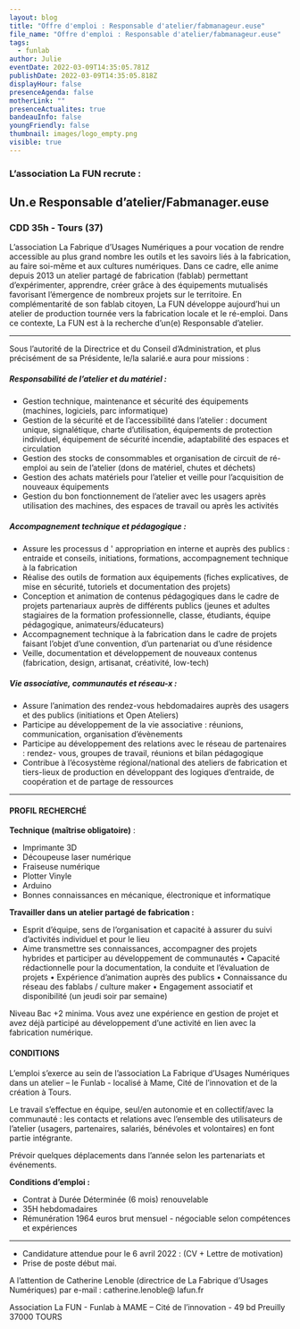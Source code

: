 ```yaml
---
layout: blog
title: "Offre d'emploi : Responsable d'atelier/fabmanageur.euse"
file_name: "Offre d'emploi : Responsable d'atelier/fabmanageur.euse"
tags:
  - funlab
author: Julie
eventDate: 2022-03-09T14:35:05.781Z
publishDate: 2022-03-09T14:35:05.818Z
displayHour: false
presenceAgenda: false
motherLink: ""
presenceActualites: true
bandeauInfo: false
youngFriendly: false
thumbnail: images/logo_empty.png
visible: true
---
```

### L’association La FUN recrute :

## Un.e Responsable d’atelier/Fabmanager.euse

### CDD 35h - Tours (37)

L’association La Fabrique d’Usages Numériques a pour vocation de rendre accessible au plus grand nombre les outils et les savoirs liés à la fabrication, au faire soi-même et aux cultures numériques. Dans ce cadre, elle anime depuis 2013 un atelier partagé de fabrication (fablab) permettant d’expérimenter, apprendre, créer grâce à des équipements mutualisés favorisant l’émergence de nombreux projets sur le territoire.
En complémentarité de son fablab citoyen, La FUN développe aujourd’hui un atelier de production tournée vers la fabrication locale et le ré-emploi. Dans ce contexte, La FUN est à la recherche d’un(e) Responsable d’atelier.

- - -

Sous l’autorité de la Directrice et du Conseil d’Administration, et plus précisément de sa Présidente, le/la salarié.e aura pour missions :

##### Responsabilité de l’atelier et du matériel :

* Gestion technique, maintenance et sécurité des équipements (machines, logiciels, parc informatique)
* Gestion de la sécurité et de l’accessibilité dans l’atelier : document unique, signalétique, charte d’utilisation, équipements de protection individuel, équipement de sécurité incendie, adaptabilité des espaces et circulation
* Gestion des stocks de consommables et organisation de circuit de ré-emploi au sein de l’atelier (dons de matériel, chutes et déchets)
* Gestion des achats matériels pour l’atelier et veille pour l’acquisition de nouveaux équipements
* Gestion du bon fonctionnement de l’atelier avec les usagers après utilisation des machines, des espaces de travail ou après les activités

##### Accompagnement technique et pédagogique :

* Assure les processus d ' appropriation en interne et auprès des publics : entraide et conseils, initiations, formations, accompagnement technique à la fabrication
* Réalise des outils de formation aux équipements (fiches explicatives, de mise en sécurité, tutoriels et documentation des projets)
* Conception et animation de contenus pédagogiques dans le cadre de projets partenariaux auprès de différents publics (jeunes et adultes stagiaires de la formation professionnelle, classe, étudiants, équipe pédagogique, animateurs/éducateurs)
* Accompagnement technique à la fabrication dans le cadre de projets faisant l’objet d’une convention, d’un partenariat ou d’une résidence
* Veille, documentation et développement de nouveaux contenus (fabrication, design, artisanat, créativité, low-tech)

##### Vie associative, communautés et réseau-x :

* Assure l’animation des rendez-vous hebdomadaires auprès des usagers et des publics (initiations et Open Ateliers)
* Participe au développement de la vie associative : réunions, communication, organisation d’évènements
* Participe au développement des relations avec le réseau de partenaires : rendez- vous, groupes de travail, réunions et bilan pédagogique
* Contribue à l’écosystème régional/national des ateliers de fabrication et tiers-lieux de production en développant des logiques d’entraide, de coopération et de partage de ressources

- - -

#### PROFIL RECHERCHÉ

**Technique (maîtrise obligatoire)** :

* Imprimante 3D
* Découpeuse laser numérique
* Fraiseuse numérique
* Plotter Vinyle
* Arduino
* Bonnes connaissances en mécanique, électronique et informatique

**Travailler dans un atelier partagé de fabrication :**

* Esprit d’équipe, sens de l’organisation et capacité à assurer du suivi d’activités
  individuel et pour le lieu
* Aime transmettre ses connaissances, accompagner des projets hybrides et participer
  au développement de communautés
  • Capacité rédactionnelle pour la documentation, la conduite et l’évaluation de projets
  • Expérience d’animation auprès des publics
  • Connaissance du réseau des fablabs / culture maker
  • Engagement associatif et disponibilité (un jeudi soir par semaine)

Niveau Bac +2 minima.
Vous avez une expérience en gestion de projet et avez déjà participé au développement d’une activité en lien avec la fabrication numérique.

#### CONDITIONS

L’emploi s’exerce au sein de l’association La Fabrique d’Usages Numériques dans un atelier – le Funlab - localisé à Mame, Cité de l’innovation et de la création à Tours.

Le travail s’effectue en équipe, seul/en autonomie et en collectif/avec la communauté : les contacts et relations avec l’ensemble des utilisateurs de l’atelier (usagers, partenaires, salariés, bénévoles et volontaires) en font partie intégrante.

Prévoir quelques déplacements dans l’année selon les partenariats et événements.

**Conditions d’emploi :**

* Contrat à Durée Déterminée (6 mois) renouvelable
* 35H hebdomadaires
* Rémunération 1964 euros brut mensuel - négociable selon compétences et expériences

- - -

* Candidature attendue pour le 6 avril 2022 : (CV + Lettre de motivation)
* Prise de poste début mai.

A l’attention de Catherine Lenoble (directrice de La Fabrique d’Usages Numériques) par e-mail : catherine.lenoble@ lafun.fr

Association La FUN - Funlab à MAME – Cité de l’innovation - 49 bd Preuilly 37000 TOURS